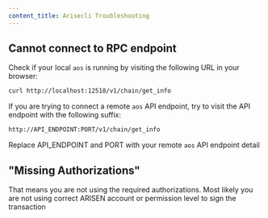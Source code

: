 ```yaml
---
content_title: Arisecli Troubleshooting
---
```


## Cannot connect to RPC endpoint

Check if your local `aos` is running by visiting the following URL in your browser:

```sh
curl http://localhost:12518/v1/chain/get_info
```

If you are trying to connect a remote `aos` API endpoint, try to visit the API endpoint with the following suffix:

```sh
http://API_ENDPOINT:PORT/v1/chain/get_info
```

Replace API_ENDPOINT and PORT with your remote `aos` API endpoint detail

## "Missing Authorizations"

That means you are not using the required authorizations. Most likely you are not using correct ARISEN account or permission level to sign the transaction
